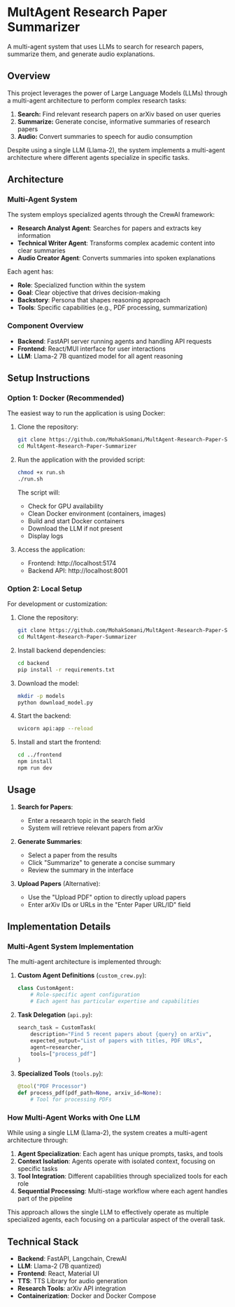 # MultAgent Research Paper Summarizer

A multi-agent system that uses LLMs to search for research papers, summarize them, and generate audio explanations.

## Overview

This project leverages the power of Large Language Models (LLMs) through a multi-agent architecture to perform complex research tasks:

1. **Search:** Find relevant research papers on arXiv based on user queries
2. **Summarize:** Generate concise, informative summaries of research papers
3. **Audio:** Convert summaries to speech for audio consumption

Despite using a single LLM (Llama-2), the system implements a multi-agent architecture where different agents specialize in specific tasks.

## Architecture

### Multi-Agent System

The system employs specialized agents through the CrewAI framework:

- **Research Analyst Agent**: Searches for papers and extracts key information
- **Technical Writer Agent**: Transforms complex academic content into clear summaries
- **Audio Creator Agent**: Converts summaries into spoken explanations

Each agent has:
- **Role**: Specialized function within the system
- **Goal**: Clear objective that drives decision-making
- **Backstory**: Persona that shapes reasoning approach
- **Tools**: Specific capabilities (e.g., PDF processing, summarization)

### Component Overview

- **Backend**: FastAPI server running agents and handling API requests
- **Frontend**: React/MUI interface for user interactions
- **LLM**: Llama-2 7B quantized model for all agent reasoning

## Setup Instructions

### Option 1: Docker (Recommended)

The easiest way to run the application is using Docker:

1. Clone the repository:
   ```bash
   git clone https://github.com/MohakSomani/MultAgent-Research-Paper-Summarizer.git
   cd MultAgent-Research-Paper-Summarizer
   ```

2. Run the application with the provided script:
   ```bash
   chmod +x run.sh
   ./run.sh
   ```

   The script will:
   - Check for GPU availability
   - Clean Docker environment (containers, images)
   - Build and start Docker containers
   - Download the LLM if not present
   - Display logs

3. Access the application:
   - Frontend: http://localhost:5174
   - Backend API: http://localhost:8001

### Option 2: Local Setup

For development or customization:

1. Clone the repository:
   ```bash
   git clone https://github.com/MohakSomani/MultAgent-Research-Paper-Summarizer.git
   cd MultAgent-Research-Paper-Summarizer
   ```

2. Install backend dependencies:
   ```bash
   cd backend
   pip install -r requirements.txt
   ```

3. Download the model:
   ```bash
   mkdir -p models
   python download_model.py
   ```

4. Start the backend:
   ```bash
   uvicorn api:app --reload
   ```

5. Install and start the frontend:
   ```bash
   cd ../frontend
   npm install
   npm run dev
   ```

## Usage

1. **Search for Papers**:
   - Enter a research topic in the search field
   - System will retrieve relevant papers from arXiv

2. **Generate Summaries**:
   - Select a paper from the results
   - Click "Summarize" to generate a concise summary
   - Review the summary in the interface

3. **Upload Papers** (Alternative):
   - Use the "Upload PDF" option to directly upload papers
   - Enter arXiv IDs or URLs in the "Enter Paper URL/ID" field

## Implementation Details

### Multi-Agent System Implementation

The multi-agent architecture is implemented through:

1. **Custom Agent Definitions** (`custom_crew.py`):
   ```python
   class CustomAgent:
       # Role-specific agent configuration
       # Each agent has particular expertise and capabilities
   ```

2. **Task Delegation** (`api.py`):
   ```python
   search_task = CustomTask(
       description="Find 5 recent papers about {query} on arXiv",
       expected_output="List of papers with titles, PDF URLs",
       agent=researcher,
       tools=["process_pdf"]
   )
   ```

3. **Specialized Tools** (`tools.py`):
   ```python
   @tool("PDF Processor")
   def process_pdf(pdf_path=None, arxiv_id=None):
       # Tool for processing PDFs
   ```

### How Multi-Agent Works with One LLM

While using a single LLM (Llama-2), the system creates a multi-agent architecture through:

1. **Agent Specialization**: Each agent has unique prompts, tasks, and tools
2. **Context Isolation**: Agents operate with isolated context, focusing on specific tasks
3. **Tool Integration**: Different capabilities through specialized tools for each role
4. **Sequential Processing**: Multi-stage workflow where each agent handles part of the pipeline

This approach allows the single LLM to effectively operate as multiple specialized agents, each focusing on a particular aspect of the overall task.

## Technical Stack

- **Backend**: FastAPI, Langchain, CrewAI
- **LLM**: Llama-2 (7B quantized)
- **Frontend**: React, Material UI
- **TTS**: TTS Library for audio generation
- **Research Tools**: arXiv API integration
- **Containerization**: Docker and Docker Compose
